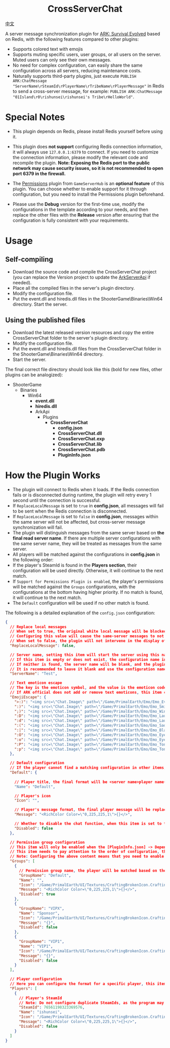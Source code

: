<h1 align="center"> CrossServerChat </h1>

<a href="README-cn.md">中文</a>

A server message synchronization plugin for [ARK: Survival Evolved](https://store.steampowered.com/app/346110/ARK_Survival_Evolved/) based on Redis, with the following features compared to other plugins:
- Supports colored text with emojis
- Supports muting specific users, user groups, or all users on the server. Muted users can only see their own messages.
- No need for complex configuration, can easily share the same configuration across all servers, reducing maintenance costs.
- Naturally supports third-party plugins, just execute `PUBLISH ARK:ChatMessage "ServerName\rSteamId\rPlayerName\rTribeName\rPlayerMessage"` in Redis to send a cross-server message, for example: `PUBLISH ARK:ChatMessage "01Island\r0\rishunsei\rishunsei's Tribe\rHelloWorld"`.

# Special Notes
- This plugin depends on Redis, please install Redis yourself before using it.
- This plugin does **not support** configuring Redis connection information, it will always use `127.0.0.1:6379` to connect. If you need to customize the connection information, please modify the relevant code and recompile the plugin.
**Note: Exposing the Redis port to the public network may cause security issues, so it is not recommended to open port 6379 in the firewall.**

- The [Permissions](https://gameservershub.com/forums/resources/ark-permissions.20/) plugin from `GameServerHub` is an **optional feature** of this plugin. You can choose whether to enable support for it through configuration, but you need to install the Permissions plugin beforehand.
- Please use the **Debug** version for the first-time use, modify the configurations in the template according to your needs, and then replace the other files with the **Release** version after ensuring that the configuration is fully consistent with your requirements.

# Usage

## Self-compiling
- Download the source code and compile the CrossServerChat project (you can replace the Version project to update the [ArkServerApi](https://gameservershub.com/forums/resources/ark-server-api.12/) if needed).
- Place all the compiled files in the server's plugin directory.
- Modify the configuration file.
- Put the event.dll and hiredis.dll files in the ShooterGame\Binaries\Win64 directory.
Start the server.

## Using the published files
- Download the latest released version resources and copy the entire CrossServerChat folder to the server's plugin directory.
- Modify the configuration file.
- Put the event.dll and hiredis.dll files from the CrossServerChat folder in the ShooterGame\Binaries\Win64 directory.
- Start the server.

The final correct file directory should look like this (bold for new files, other plugins can be analogized):
- ShooterGame
  - Binaries
    - Win64
      - **event.dll**
      - **hiredis.dll**
      - ArkApi
        - Plugins
          - **CrossServerChat**
            - **config.json**
            - **CrossServerChat.dll**
            - **CrossServerChat.exp**
            - **CrossServerChat.lib**
            - **CrossServerChat.pdb**
            - **PluginInfo.json**

# How the Plugin Works
- The plugin will connect to Redis when it loads. If the Redis connection fails or is disconnected during runtime, the plugin will retry every 1 second until the connection is successful.
 - If `ReplaceLocalMessage` is set to `true` in **config.json**, all messages will fail to be sent when the Redis connection is disconnected.
 - If `ReplaceLocalMessage` is set to `false` in **config.json**, messages within the same server will not be affected, but cross-server message synchronization will fail.
- The plugin will distinguish messages from the same server based on **the final read server name**. If there are multiple server configurations with the same server name, they will be treated as messages from the same server.
- All players will be matched against the configurations in **config.json** in the following order:
 - If the player's SteamId is found in the **Players section**, their configuration will be used directly. Otherwise, it will continue to the next match.
 - If `Support for Permissions Plugin is enabled`, the player's permissions will be matched against the `Groups` configurations, with the configurations at the bottom having higher priority. If no match is found, it will continue to the next match.
- The `Default` configuration will be used if no other match is found.

The following is a detailed explanation of the `config.json` configuration:

```json
{
  // Replace local messages
  // When set to true, the original white local message will be blocked, and the configured text format will replace it.
  // Configuring this value will cause the same-server messages to not be displayed when the Redis connection is abnormal.
  // When set to false, the plugin will not intervene in the display of the same-server messages; when configuring this value, the same-server will not display the configured message format.
  "ReplaceLocalMessage": false,

  // Server name, setting this item will start the server using this name.
  // If this item is empty or does not exist, the configuration name in ArkServerManager will be extracted.
  // If neither is found, the server name will be blank, and the plugin will be invalid (equivalent to the state of the plugin not being installed).
  // It is recommended to leave it blank and use the configuration name in ArkServerManager, so that you can avoid the step of configuring each server separately.
  "ServerName": "Test",

  // Text emoticon escape
  // The key is the emoticon symbol, and the value is the emoticon code. This configuration is used to fix the bug that the emoticon will be invalid when the message format contains colors.
  // If ARK official does not add or remove text emoticons, this item can be left unchanged.
  "EmojiEscape": {
    ">:)": "<img src=\"Chat.Image\" path=\"/Game/PrimalEarth/Emo/Emo_Evil.Emo_Evil\"/>",
    ":)": "<img src=\"Chat.Image\" path=\"/Game/PrimalEarth/Emo/Emo_Smile.Emo_Smile\"/>",
    ";)": "<img src=\"Chat.Image\" path=\"/Game/PrimalEarth/Emo/Emo_Wink.Emo_Wink\"/>",
    ":D": "<img src=\"Chat.Image\" path=\"/Game/PrimalEarth/Emo/Emo_Laugh.Emo_Laugh\"/>",
    ":d": "<img src=\"Chat.Image\" path=\"/Game/PrimalEarth/Emo/Emo_Laugh.Emo_Laugh\"/>",
    ":(": "<img src=\"Chat.Image\" path=\"/Game/PrimalEarth/Emo/Emo_Sad.Emo_Sad\"/>",
    ":|": "<img src=\"Chat.Image\" path=\"/Game/PrimalEarth/Emo/Emo_Blank.Emo_Blank\"/>",
    ":O": "<img src=\"Chat.Image\" path=\"/Game/PrimalEarth/Emo/Emo_Eyes.Emo_Eyes\"/>",
    ":o": "<img src=\"Chat.Image\" path=\"/Game/PrimalEarth/Emo/Emo_Eyes.Emo_Eyes\"/>",
    ":P": "<img src=\"Chat.Image\" path=\"/Game/PrimalEarth/Emo/Emo_Tongue.Emo_Tongue\"/>",
    ":p": "<img src=\"Chat.Image\" path=\"/Game/PrimalEarth/Emo/Emo_Tongue.Emo_Tongue\"/>"
  },

  // Default configuration
  // If the player cannot find a matching configuration in other items, this configuration will be directly adopted.
  "Default": {
    
    // Player title, the final format will be <server name>player name(player title)[player tribe]:player's message format
    "Name": "Default",

    // Player's icon
    "Icon": "",

    // Player's message format, the final player message will be replaced by the content in the curly braces, please make sure the format is correct and includes curly braces;
    "Message": "<RichColor Color=\"0,225,225,1\">{}</>",

    // Whether to disable the chat function, when this item is set to true, the player will not be able to send messages; can be used as a ban function;
    "Disabled": false
  },

  // Permission group configuration
  // This item will only be enabled when the [PluginInfo.json] -> Dependencies in the configuration plugin directory includes Permissions, otherwise this item will be ignored.
  // This item needs to pay attention to the order of configuration, the lower the configuration, the higher the priority, and the highest priority configuration will be used when matching the player.
  // Note: Configuring the above content means that you need to enable support for the GameServerHub permission plugin, so please be sure to install the permission plugin.
  "Groups": [
    {
      // Permission group name, the player will be matched based on the permissions they hold, and the match will be successful when they have the permission with this name.
      "GroupName": "Default",
      "Name": "",
      "Icon": "/Game/PrimalEarth/UI/Textures/CraftingBrokenIcon.CraftingBrokenIcon",
      "Message": "<RichColor Color=\"0,225,225,1\">{}</>",
      "Disabled": true
    },
    {
      "GroupName": "VIPX",
      "Name": "Sponsor",
      "Icon": "/Game/PrimalEarth/UI/Textures/CraftingBrokenIcon.CraftingBrokenIcon",
      "Message": "{}",
      "Disabled": false
    },
    {
      "GroupName": "VIP1",
      "Name": "VIP1",
      "Icon": "/Game/PrimalEarth/UI/Textures/CraftingBrokenIcon.CraftingBrokenIcon",
      "Message": "{}",
      "Disabled": false
    }
  ],

  // Player configuration
  // Here you can configure the format for a specific player, this item has the highest priority, and when the player finds the corresponding configuration here, that configuration will be used directly.
  "Players": [
    {
      // Player's SteamId
      // Note: Do not configure duplicate SteamIds, as the program may malfunction if you do.
      "SteamId": 76561198323369576,
      "Name": "ishunsei",
      "Icon": "/Game/PrimalEarth/UI/Textures/CraftingBrokenIcon.CraftingBrokenIcon",
      "Message": "<RichColor Color=\"0,225,225,1\">{}</>",
      "Disabled": false
    }
  ]
}
```